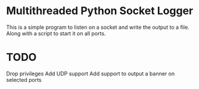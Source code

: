 # Multithreaded Python Socket Logger
This is a simple program to listen on a socket and write the output to a file. Along with a script to 
start it on all ports.

# TODO
Drop privileges
Add UDP support
Add support to output a banner on selected ports
